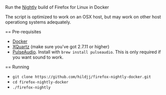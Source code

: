Run the [Nightly](https://www.mozilla.org/en-US/firefox/channel/desktop/) build of Firefox for Linux in Docker

The script is optimized to work on an OSX host, but may work on other host operationg systems adequately.

== Pre-requisites

* [Docker](https://docs.docker.com/docker-for-mac/install/)
* [XQuartz](https://www.xquartz.org/) (make sure you've got 2.7.11 or higher)
* [PulseAudio](https://www.freedesktop.org/wiki/Software/PulseAudio/).  Install with `brew install pulseaudio`.  This is only required if you want sound to work.

== Running

* `git clone https://github.com/hildjj/firefox-nightly-docker.git`
* `cd firefox-nightly-docker`
* `./firefox-nightly`